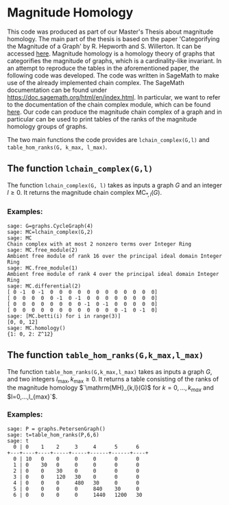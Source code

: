 # Magnitude Homology

This code was produced as part of our Master's Thesis about magnitude homology. The main part of the thesis is based on the paper 'Categorifying the Magnitude of a Graph' by R. Hepworth and S. Willerton. It can be 
accessed [here](https://www.intlpress.com/site/pub/files/_fulltext/journals/hha/2017/0019/0002/HHA-2017-0019-0002-a003.pdf).
Magnitude homology is a homology theory of graphs that categorifies the magnitude of graphs, which is a cardinality-like invariant. 
In an attempt to reproduce the tables in the aforementioned paper, the following code was developed.
The code was written in SageMath to make use of the already implemented chain complex. The SageMath documentation can be found under https://doc.sagemath.org/html/en/index.html. In particular, we want to refer to the documentation 
of the chain complex module, which can be found [here](https://doc.sagemath.org/html/en/reference/homology/sage/homology/chain_complex.html#sage.homology.chain_complex.ChainComplex). 
Our code can produce the magnitude chain complex of a graph and in particular can be used to print tables of the ranks of the magnitude homology groups of graphs.


The two main functions the code provides are `lchain_complex(G,l)` and `table_hom_ranks(G, k_max, l_max)`.

## The function `lchain_complex(G,l)`
The function `lchain_complex(G, l)` takes as inputs a graph $G$ and an integer $l \geq 0$. It returns the magnitude chain complex $\mathrm{MC}_{\ast,l}(G)$.

### Examples:
```
sage: G=graphs.CycleGraph(4)
sage: MC=lchain_complex(G,2)
sage: MC
Chain complex with at most 2 nonzero terms over Integer Ring
sage: MC.free_module(2)
Ambient free module of rank 16 over the principal ideal domain Integer Ring
sage: MC.free_module(1)
Ambient free module of rank 4 over the principal ideal domain Integer Ring
sage: MC.differential(2)
[ 0 -1  0 -1  0  0  0  0  0  0  0  0  0  0  0  0]
[ 0  0  0  0  0 -1  0 -1  0  0  0  0  0  0  0  0]
[ 0  0  0  0  0  0  0  0 -1  0 -1  0  0  0  0  0]
[ 0  0  0  0  0  0  0  0  0  0  0  0 -1  0 -1  0]
sage: [MC.betti(i) for i in range(3)]
[0, 0, 12]
sage: MC.homology()
{1: 0, 2: Z^12}
```

## The function `table_hom_ranks(G,k_max,l_max)`
The function `table_hom_ranks(G,k_max,l_max)` takes as inputs a graph $G$, and two integers $l_{\mathrm{max}}, k_{\mathrm{max}} \geq 0$. It returns a table consisting of the ranks of the magnitude homology
$`\mathrm{MH}_{k,l}(G)$ for $k = 0,...,k_{max}$ and $l=0,...,l_{max}`$.

### Examples:
```
sage: P = graphs.PetersenGraph()
sage: t=table_hom_ranks(P,6,6)
sage: t
  0 | 0    1    2     3     4      5      6
+---+----+----+-----+-----+------+------+----+
  0 | 10   0    0     0     0      0      0
  1 | 0    30   0     0     0      0      0
  2 | 0    0    30    0     0      0      0
  3 | 0    0    120   30    0      0      0
  4 | 0    0    0     480   30     0      0
  5 | 0    0    0     0     840    30     0
  6 | 0    0    0     0     1440   1200   30
```
